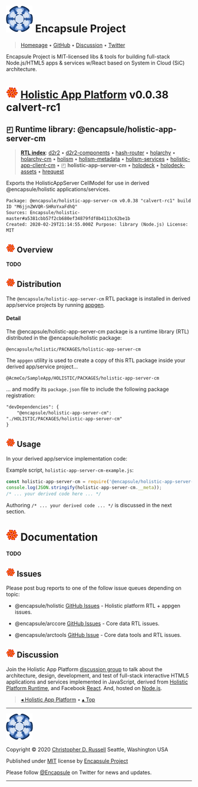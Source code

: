 # [![](ASSETS/blue-burst-encapsule.io-icon-72x72.png "Encapsule Project Homepage")](https://encapsule.io)&nbsp;Encapsule Project

> [Homepage](https://encapsule.io "Encapsule Project Homepage...") &bull; [GitHub](https://github.com/Encapsule "Encapsule Project GitHub...") &bull; [Discussion](https://groups.google.com/a/encapsule.io/forum/#!forum/holistic-app-platform-discussion-group "Holistic app platform discussion group...") &bull; [Twitter](https://twitter.com/Encapsule "Encapsule Project Twitter...")

Encapsule Project is MIT-licensed libs & tools for building full-stack Node.js/HTML5 apps & services w/React based on System in Cloud (SiC) architecture.

# ![](ASSETS/encapsule-holistic-32x32.png)&nbsp;[Holistic App Platform](../../README.md#encapsule-project "Back to the Holistic App Platform README...") v0.0.38 calvert-rc1

## &#x25F0; Runtime library: @encapsule/holistic-app-server-cm

> [**RTL index**](../../README.md#holistic-platform-runtime "Jump back to the RTL index..."): [d2r2](../d2r2/README.md#encapsule-project "Jump to d2r2 README...") &bull; [d2r2-components](../d2r2-components/README.md#encapsule-project "Jump to d2r2-components README...") &bull; [hash-router](../hash-router/README.md#encapsule-project "Jump to hash-router README...") &bull; [holarchy](../holarchy/README.md#encapsule-project "Jump to holarchy README...") &bull; [holarchy-cm](../holarchy-cm/README.md#encapsule-project "Jump to holarchy-cm README...") &bull; [holism](../holism/README.md#encapsule-project "Jump to holism README...") &bull; [holism-metadata](../holism-metadata/README.md#encapsule-project "Jump to holism-metadata README...") &bull; [holism-services](../holism-services/README.md#encapsule-project "Jump to holism-services README...") &bull; [holistic-app-client-cm](../holistic-app-client-cm/README.md#encapsule-project "Jump to holistic-app-client-cm README...") &bull; &#x25F0; **holistic-app-server-cm** &bull; [holodeck](../holodeck/README.md#encapsule-project "Jump to holodeck README...") &bull; [holodeck-assets](../holodeck-assets/README.md#encapsule-project "Jump to holodeck-assets README...") &bull; [hrequest](../hrequest/README.md#encapsule-project "Jump to hrequest README...")

Exports the HolisticAppServer CellModel for use in derived @encapsule/holistic applications/services.

```
Package: @encapsule/holistic-app-server-cm v0.0.38 "calvert-rc1" build ID "M6jjnZWVQR-SHRoYxaFdhQ"
Sources: Encapsule/holistic-master#a5381cbb57f2cb680ef34879fdf8b4113c62be1b
Created: 2020-02-29T21:14:55.000Z Purpose: library (Node.js) License: MIT
```

## ![](ASSETS/encapsule-holistic-24x24.png)&nbsp;Overview

**TODO**

## ![](ASSETS/encapsule-holistic-24x24.png)&nbsp;Distribution

The `@encapsule/holistic-app-server-cm` RTL package is installed in derived app/service projects by running [appgen](../../README#appgen-utility "Jump to appgen documentation...").

#### Detail

The @encapsule/holistic-app-server-cm package is a runtime library (RTL) distributed in the @encapsule/holistic package:

```
@encapsule/holistic/PACKAGES/holistic-app-server-cm
```

The `appgen` utility is used to create a copy of this RTL package inside your derived app/service project...

```
@AcmeCo/SampleApp/HOLISTIC/PACKAGES/holistic-app-server-cm
```

... and modify its `package.json` file to include the following package registration:

```
"devDependencies": {
    "@encapsule/holistic-app-server-cm": "./HOLISTIC/PACKAGES/holistic-app-server-cm"
}
```

## ![](ASSETS/encapsule-holistic-24x24.png)&nbsp;Usage

In your derived app/service implementation code:

Example script, `holistic-app-server-cm-example.js`:

```JavaScript
const holistic-app-server-cm = require('@encapsule/holistic-app-server-cm');
console.log(JSON.stringify(holistic-app-server-cm.__meta));
/* ... your derived code here ... */
```

Authoring `/* ... your derived code ... */` is discussed in the next section.

# ![](ASSETS/encapsule-holistic-32x32.png)&nbsp;Documentation

**TODO**

## ![](ASSETS/encapsule-holistic-24x24.png)&nbsp;Issues

Please post bug reports to one of the follow issue queues depending on topic:

- @encapsule/holistic [GitHub Issues](https://github.com/Encapsule/holistic/issues) - Holistic platform RTL + appgen issues.

- @encapsule/arccore [GitHub Issues](https://github.com/Encapsule/ARCcore/issues) - Core data RTL issues.

- @encapsule/arctools [GitHub Issue](https://github.com/Encapsule/ARCtools/issues) - Core data tools and RTL issues.

## ![](ASSETS/encapsule-holistic-24x24.png)&nbsp;Discussion

Join the Holistic App Platform [discussion group](https://groups.google.com/a/encapsule.io/forum/#!forum/holistic-app-platform-discussion-group "Holistic app platform discussion group...") to talk about the architecture, design, development, and test of full-stack interactive HTML5 applications and services implemented in JavaScript, derived from [Holistic Platform Runtime](#holistic-platform-runtime), and Facebook [React](https://reactjs.org). And, hosted on [Node.js](https://nodejs.org).

> [&#9666; Holistic App Platform](../../README.md "Back to the main Holistic App Platform REAMDE...") &bull; [&#9652; Top](#encapsule-project "Scroll to the top of the page...")

<hr>

[![Encapsule Project](ASSETS/blue-burst-encapsule.io-icon-72x72.png "Encapsule Project")](https://encapsule.io)

Copyright &copy; 2020 [Christopher D. Russell](https://github.com/ChrisRus) Seattle, Washington USA

Published under [MIT](LICENSE) license by [Encapsule Project](https://encapsule.io)

Please follow [@Encapsule](https://twitter.com/encapsule) on Twitter for news and updates.

<hr>